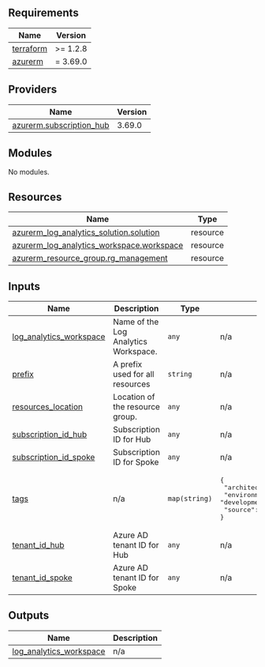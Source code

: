 <!-- BEGIN_TF_DOCS -->
## Requirements

| Name | Version |
|------|---------|
| <a name="requirement_terraform"></a> [terraform](#requirement\_terraform) | >= 1.2.8 |
| <a name="requirement_azurerm"></a> [azurerm](#requirement\_azurerm) | = 3.69.0 |

## Providers

| Name | Version |
|------|---------|
| <a name="provider_azurerm.subscription_hub"></a> [azurerm.subscription\_hub](#provider\_azurerm.subscription\_hub) | 3.69.0 |

## Modules

No modules.

## Resources

| Name | Type |
|------|------|
| [azurerm_log_analytics_solution.solution](https://registry.terraform.io/providers/hashicorp/azurerm/3.69.0/docs/resources/log_analytics_solution) | resource |
| [azurerm_log_analytics_workspace.workspace](https://registry.terraform.io/providers/hashicorp/azurerm/3.69.0/docs/resources/log_analytics_workspace) | resource |
| [azurerm_resource_group.rg_management](https://registry.terraform.io/providers/hashicorp/azurerm/3.69.0/docs/resources/resource_group) | resource |

## Inputs

| Name | Description | Type | Default | Required |
|------|-------------|------|---------|:--------:|
| <a name="input_log_analytics_workspace"></a> [log\_analytics\_workspace](#input\_log\_analytics\_workspace) | Name of the Log Analytics Workspace. | `any` | n/a | yes |
| <a name="input_prefix"></a> [prefix](#input\_prefix) | A prefix used for all resources | `string` | n/a | yes |
| <a name="input_resources_location"></a> [resources\_location](#input\_resources\_location) | Location of the resource group. | `any` | n/a | yes |
| <a name="input_subscription_id_hub"></a> [subscription\_id\_hub](#input\_subscription\_id\_hub) | Subscription ID for Hub | `any` | n/a | yes |
| <a name="input_subscription_id_spoke"></a> [subscription\_id\_spoke](#input\_subscription\_id\_spoke) | Subscription ID for Spoke | `any` | n/a | yes |
| <a name="input_tags"></a> [tags](#input\_tags) | n/a | `map(string)` | <pre>{<br>  "architecture": "Hub&Spoke",<br>  "environment": "development",<br>  "source": "terraform"<br>}</pre> | no |
| <a name="input_tenant_id_hub"></a> [tenant\_id\_hub](#input\_tenant\_id\_hub) | Azure AD tenant ID for Hub | `any` | n/a | yes |
| <a name="input_tenant_id_spoke"></a> [tenant\_id\_spoke](#input\_tenant\_id\_spoke) | Azure AD tenant ID for Spoke | `any` | n/a | yes |

## Outputs

| Name | Description |
|------|-------------|
| <a name="output_log_analytics_workspace"></a> [log\_analytics\_workspace](#output\_log\_analytics\_workspace) | n/a |
<!-- END_TF_DOCS -->